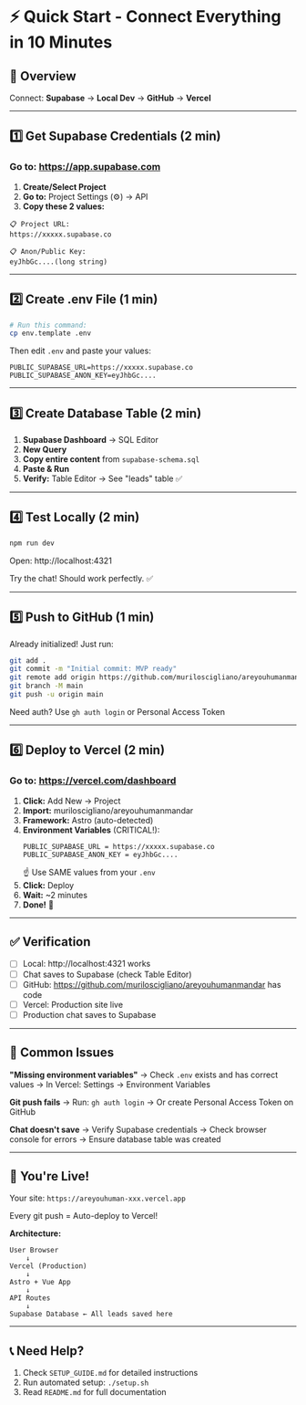 # ⚡ Quick Start - Connect Everything in 10 Minutes

## 🎯 Overview
Connect: **Supabase** → **Local Dev** → **GitHub** → **Vercel**

---

## 1️⃣ Get Supabase Credentials (2 min)

### Go to: https://app.supabase.com

1. **Create/Select Project**
2. **Go to:** Project Settings (⚙️) → API
3. **Copy these 2 values:**

```
📋 Project URL:
https://xxxxx.supabase.co

📋 Anon/Public Key:
eyJhbGc....(long string)
```

---

## 2️⃣ Create .env File (1 min)

```bash
# Run this command:
cp env.template .env
```

Then edit `.env` and paste your values:
```env
PUBLIC_SUPABASE_URL=https://xxxxx.supabase.co
PUBLIC_SUPABASE_ANON_KEY=eyJhbGc....
```

---

## 3️⃣ Create Database Table (2 min)

1. **Supabase Dashboard** → SQL Editor
2. **New Query**
3. **Copy entire content** from `supabase-schema.sql`
4. **Paste & Run**
5. **Verify:** Table Editor → See "leads" table ✅

---

## 4️⃣ Test Locally (2 min)

```bash
npm run dev
```

Open: http://localhost:4321

Try the chat! Should work perfectly. ✅

---

## 5️⃣ Push to GitHub (1 min)

Already initialized! Just run:

```bash
git add .
git commit -m "Initial commit: MVP ready"
git remote add origin https://github.com/muriloscigliano/areyouhumanmandar.git
git branch -M main
git push -u origin main
```

Need auth? Use `gh auth login` or Personal Access Token

---

## 6️⃣ Deploy to Vercel (2 min)

### Go to: https://vercel.com/dashboard

1. **Click:** Add New → Project
2. **Import:** muriloscigliano/areyouhumanmandar
3. **Framework:** Astro (auto-detected)
4. **Environment Variables** (CRITICAL!):
   ```
   PUBLIC_SUPABASE_URL = https://xxxxx.supabase.co
   PUBLIC_SUPABASE_ANON_KEY = eyJhbGc....
   ```
   ☝️ Use SAME values from your `.env`
5. **Click:** Deploy
6. **Wait:** ~2 minutes
7. **Done!** 🎉

---

## ✅ Verification

- [ ] Local: http://localhost:4321 works
- [ ] Chat saves to Supabase (check Table Editor)
- [ ] GitHub: https://github.com/muriloscigliano/areyouhumanmandar has code
- [ ] Vercel: Production site live
- [ ] Production chat saves to Supabase

---

## 🚨 Common Issues

**"Missing environment variables"**
→ Check `.env` exists and has correct values
→ In Vercel: Settings → Environment Variables

**Git push fails**
→ Run: `gh auth login`
→ Or create Personal Access Token on GitHub

**Chat doesn't save**
→ Verify Supabase credentials
→ Check browser console for errors
→ Ensure database table was created

---

## 🎉 You're Live!

Your site: `https://areyouhuman-xxx.vercel.app`

Every git push = Auto-deploy to Vercel!

**Architecture:**
```
User Browser
    ↓
Vercel (Production)
    ↓
Astro + Vue App
    ↓
API Routes
    ↓
Supabase Database ← All leads saved here
```

---

## 📞 Need Help?

1. Check `SETUP_GUIDE.md` for detailed instructions
2. Run automated setup: `./setup.sh`
3. Read `README.md` for full documentation

